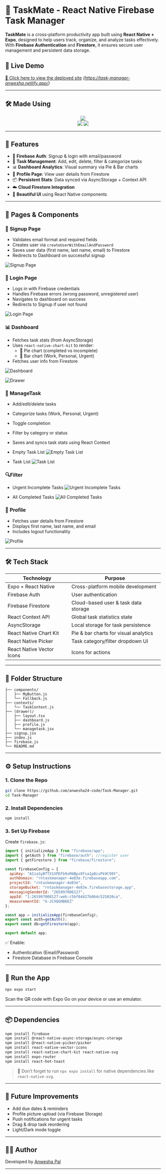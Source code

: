 # 🧠 TaskMate - React Native Firebase Task Manager

**TaskMate** is a cross-platform productivity app built using **React Native + Expo**, designed to help users track, organize, and analyze tasks effectively. With **Firebase Authentication** and **Firestore**, it ensures secure user management and persistent data storage.


## 🚀 Live Demo

[🔗 Click here to view the deployed site](#) *(https://task-manager-anwesha.netlify.app/)*

---
## 🛠️ Made Using

<p align="center">
  <!-- skillicons for most tech -->
  <img src="https://skillicons.dev/icons?i=react,firebase,js,html,css,git,npm&theme=light" />
  <br/>
  <!-- manual icons for React Native & Expo -->
  <img src="https://img.shields.io/badge/React%20Native-20232A?style=for-the-badge&logo=react&logoColor=61DAFB" />
  <img src="https://img.shields.io/badge/Expo-1B1F23?style=for-the-badge&logo=expo&logoColor=white" />
</p>

---

## 📲 Features

- 🔐 **Firebase Auth**: Signup & login with email/password
- 📝 **Task Management**: Add, edit, delete, filter & categorize tasks
- 📊 **Dashboard Analytics**: Visual summary via Pie & Bar charts
- 👤 **Profile Page**: View user details from Firestore
- 📦 **Persistent Stats**: Data synced via AsyncStorage + Context API
- ☁️ **Cloud Firestore Integration**
- 📱 **Beautiful UI** using React Native components

---

## 🧱 Pages & Components

### 🔐 **Signup Page**
- Validates email format and required fields
- Creates user via `createUserWithEmailAndPassword`
- Saves user data (first name, last name, email) to Firestore
- Redirects to Dashboard on successful signup


![Signup Page](https://github.com/anwesha24-code/Task-Manager/blob/017168598406c4710caa99d6d7136c5f69805c23/Screenshots/SignupPage.png)


### 🔐 **Login Page**
- Logs in with Firebase credentials
- Handles Firebase errors (wrong password, unregistered user)
- Navigates to dashboard on success
- Redirects to Signup if user not found


![Login Page](https://github.com/anwesha24-code/Task-Manager/blob/017168598406c4710caa99d6d7136c5f69805c23/Screenshots/LoginPage.png)

### 📊 **Dashboard**
- Fetches task stats (from AsyncStorage)
- Uses `react-native-chart-kit` to render:
  - 📘 Pie chart (completed vs incomplete)
  - 📙 Bar chart (Work, Personal, Urgent)
- Fetches user info from Firestore

![Dashboard](https://github.com/anwesha24-code/Task-Manager/blob/017168598406c4710caa99d6d7136c5f69805c23/Screenshots/Dashboard.png)

![Drawer](https://github.com/anwesha24-code/Task-Manager/blob/017168598406c4710caa99d6d7136c5f69805c23/Screenshots/SideNavBar.png)

### 🧩 **ManageTask**
- Add/edit/delete tasks
- Categorize tasks (Work, Personal, Urgent)
- Toggle completion
- Filter by category or status
- Saves and syncs task stats using React Context


- Empty Task List
![Empty Task List](https://github.com/anwesha24-code/Task-Manager/blob/017168598406c4710caa99d6d7136c5f69805c23/Screenshots/InitialManageTaskPage.png)

- Task List
![Task List](https://github.com/anwesha24-code/Task-Manager/blob/017168598406c4710caa99d6d7136c5f69805c23/Screenshots/ManageTaskPage.png)

### 🔍**Filter**
- Urgent Incomplete Tasks
![Urgent Incomplete Tasks](https://github.com/anwesha24-code/Task-Manager/blob/017168598406c4710caa99d6d7136c5f69805c23/Screenshots/Filter1.png)

- All Completed Tasks
![All Completed Tasks](https://github.com/anwesha24-code/Task-Manager/blob/017168598406c4710caa99d6d7136c5f69805c23/Screenshots/Filter2.png)

### 👤 **Profile**
- Fetches user details from Firestore
- Displays first name, last name, and email
- Includes logout functionality

![Profile](https://github.com/anwesha24-code/Task-Manager/blob/017168598406c4710caa99d6d7136c5f69805c23/Screenshots/Profile.png)

---

## 🛠️ Tech Stack

| Technology       | Purpose                                  |
|------------------|-------------------------------------------|
| Expo + React Native | Cross-platform mobile development       |
| Firebase Auth     | User authentication                      |
| Firebase Firestore| Cloud-based user & task data storage     |
| React Context API | Global task statistics state             |
| AsyncStorage      | Local storage for task persistence       |
| React Native Chart Kit | Pie & bar charts for visual analytics |
| React Native Picker | Task category/filter dropdown UI        |
| React Native Vector Icons | Icons for actions                 |

---

## 📁 Folder Structure

```
├── components/
│   ├── MyButton.js
│   └── Fallback.js
├── contexts/
│   └── TaskContext.js
├── (drawer)/
│   ├── layout.tsx
│   ├── dashboard.js
│   ├── profile.js
│   └── managetask.jsx
├── signup.jsx
├── index.js
├── firebase.js
└── README.md
```

---

## ⚙️ Setup Instructions

### 1. Clone the Repo

```bash
git clone https://github.com/anwesha24-code/Task-Manager.git
cd Task-Manager
```

### 2. Install Dependencies

```bash
npm install
```

### 3. Set Up Firebase

Create `firebase.js`:

```js
import { initializeApp } from "firebase/app";
import { getAuth } from "firebase/auth"; //register user
import { getFirestore } from "firebase/firestore";

const firebaseConfig = {
  apiKey: "AIzaSyBTTX1XPEFb9sM4Bpz0fsa1pBisPk9C99Y",
  authDomain: "rntaskmanager-4e83e.firebaseapp.com",
  projectId: "rntaskmanager-4e83e",
  storageBucket: "rntaskmanager-4e83e.firebasestorage.app",
  messagingSenderId: "265997008127",
  appId: "1:265997008127:web:c5bf04427b064c525020ca",
  measurementId: "G-JCXQGHB6EZ"
};

const app = initializeApp(firebaseConfig);
export const auth=getAuth();
export const db=getFirestore(app);

export default app;
```

✅ Enable:
- Authentication (Email/Password)
- Firestore Database in Firebase Console

---

## 🚀 Run the App

```bash
npx expo start
```

Scan the QR code with Expo Go on your device or use an emulator.

---

## 📦 Dependencies

```bash
npm install firebase
npm install @react-native-async-storage/async-storage
npm install @react-native-picker/picker
npm install react-native-vector-icons
npm install react-native-chart-kit react-native-svg
npm install expo-router
npm install react-hot-toast
```

> 🧪 Don’t forget to run `npx expo install` for native dependencies like `react-native-svg`.

---

## 🧠 Future Improvements

- Add due dates & reminders
- Profile picture upload (via Firebase Storage)
- Push notifications for urgent tasks
- Drag & drop task reordering
- Light/Dark mode toggle

---


## 👩‍💻 Author

Developed by [Anwesha Pal](https://github.com/anwesha24-code)

---
